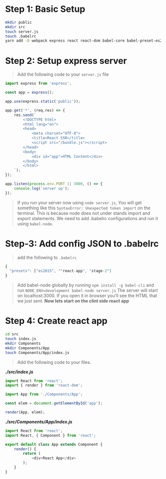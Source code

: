 # Step 1: Basic Setup



```sh
mkdir public
mkdir src
touch server.js
touch .babelrc
yarn add -D webpack express react react-dom babel-core babel-preset-es2015 babel-loader babel-preset-react-app file-loader css-loader babel-preset-stage-2
```

# Step 2: Setup express server

> Add the following code to your `server.js` file

```javascript
import express from 'express';

const app = express();

app.use(express.static('public'));

app.get('*', (req,res) => {
    res.send(`
        <!DOCTYPE html>
        <html lang="en">
        <head>
            <meta charset="UTF-8">
            <title>React SSR</title>
            <script src="/bundle.js"></script>
        </head>
        <body>
            <div id="app">HTML Content</div>
        </body>
        </html>
    `);
});

app.listen(process.env.PORT || 3000, () => {
    console.log('server up');
});
```

> If you run your server now using `node server.js`, You will get
> something like this `SyntaxError: Unexpected token import` on the
> terminal. This is because node does not under stands import and
> export statements. We need to add .babelrc configurations and run it
> using `babel-node`.

# Step-3: Add config JSON to .babelrc

> add the following to `.babelrc`

```javascript
{
  "presets": ["es2015", ""react-app", "stage-2"]
}
```

> Add babel-node globally by running `npm install -g babel-cli` and run `NODE_ENV=development babel-node server.js`
> The server will start on localhost:3000. If you open it in browser you'll see the HTML that we just sent.
> **Now lets start on the clint side react app**

# Step 4: Create react app

```sh
cd src
touch index.js
mkdir Components
mkdir Components/App
touch Components/App/index.js
```

> Add the following code to your files.

***./src/index.js***
```javascript
import React from 'react';
import { render } from 'react-dom';

import App from './Components/App';

const elem = document.getElementById('app');

render(App, elem);
```

***./src/Components/App/index.js***
```javascript
import React from 'react';
import React, { Component } from 'react';

export default class App extends Component {
    render() {
        return (
            <div>React App</div>
        );
    }
}
```